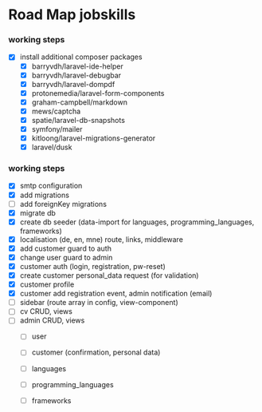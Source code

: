 # Road Map jobskills

### working steps
- [x] install additional composer packages
  - [x] barryvdh/laravel-ide-helper
  - [x] barryvdh/laravel-debugbar
  - [x] barryvdh/laravel-dompdf
  - [x] protonemedia/laravel-form-components
  - [x] graham-campbell/markdown
  - [x] mews/captcha
  - [x] spatie/laravel-db-snapshots
  - [x] symfony/mailer
  - [x] kitloong/laravel-migrations-generator
  - [x] laravel/dusk

### working steps
- [x] smtp configuration
- [x] add migrations
- [ ] add foreignKey migrations
- [x] migrate db
- [x] create db seeder (data-import for languages, programming_languages, frameworks)
- [x] localisation (de, en, mne) route, links, middleware 
- [x] add customer guard to auth
- [x] change user guard to admin
- [x] customer auth (login, registration, pw-reset)
- [x] create customer personal_data request (for validation)
- [x] customer profile
- [x] customer add registration event, admin notification (email)
- [ ] sidebar (route array in config, view-component)
- [ ] cv CRUD, views
- [ ] admin CRUD, views 
  - [ ] user  
  - [ ] customer (confirmation, personal data)
  - [ ] languages
  - [ ] programming_languages
  - [ ] frameworks


